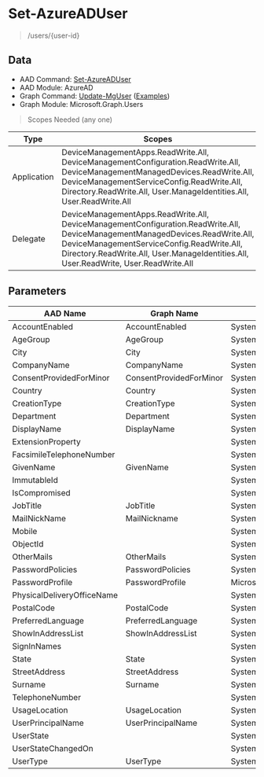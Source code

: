 # Set-AzureADUser

> /users/{user-id}

## Data

+ AAD Command: [Set-AzureADUser](https://docs.microsoft.com/en-us/powershell/module/AzureAD/Set-AzureADUser)
+ AAD Module: AzureAD
+ Graph Command: [Update-MgUser](https://docs.microsoft.com/en-us/powershell/module/Microsoft.Graph.Users/Update-MgUser) ([Examples](https://github.com/orgs/msgraph/discussions?discussions_q=Update-MgUser))
+ Graph Module: Microsoft.Graph.Users

> Scopes Needed (any one)

|Type|Scopes|
|---|---|
|Application|DeviceManagementApps.ReadWrite.All, DeviceManagementConfiguration.ReadWrite.All, DeviceManagementManagedDevices.ReadWrite.All, DeviceManagementServiceConfig.ReadWrite.All, Directory.ReadWrite.All, User.ManageIdentities.All, User.ReadWrite.All|
|Delegate|DeviceManagementApps.ReadWrite.All, DeviceManagementConfiguration.ReadWrite.All, DeviceManagementManagedDevices.ReadWrite.All, DeviceManagementServiceConfig.ReadWrite.All, Directory.ReadWrite.All, User.ManageIdentities.All, User.ReadWrite, User.ReadWrite.All|

## Parameters

|AAD Name|Graph Name|AAD Type|Graph Type|Infos|
|---|---|---|---|---|
|AccountEnabled|AccountEnabled|System.Nullable/System.Boolean|System.Management.Automation.SwitchParameter||
|AgeGroup|AgeGroup|System.String|System.String||
|City|City|System.String|System.String||
|CompanyName|CompanyName|System.String|System.String||
|ConsentProvidedForMinor|ConsentProvidedForMinor|System.String|System.String||
|Country|Country|System.String|System.String||
|CreationType|CreationType|System.String|System.String||
|Department|Department|System.String|System.String||
|DisplayName|DisplayName|System.String|System.String||
|ExtensionProperty||System.Collections.Generic.Dictionary`2[[System.String|||
|FacsimileTelephoneNumber||System.String|||
|GivenName|GivenName|System.String|System.String||
|ImmutableId||System.String|||
|IsCompromised||System.Nullable/System.Boolean|||
|JobTitle|JobTitle|System.String|System.String||
|MailNickName|MailNickname|System.String|System.String||
|Mobile||System.String|||
|ObjectId||System.String|||
|OtherMails|OtherMails|System.Collections.Generic.List/System.String|System.String[]||
|PasswordPolicies|PasswordPolicies|System.String|System.String||
|PasswordProfile|PasswordProfile|Microsoft.Open.AzureAD.Model.PasswordProfile|Microsoft.Graph.PowerShell.Models.IMicrosoftGraphPasswordProfile||
|PhysicalDeliveryOfficeName||System.String|||
|PostalCode|PostalCode|System.String|System.String||
|PreferredLanguage|PreferredLanguage|System.String|System.String||
|ShowInAddressList|ShowInAddressList|System.Nullable/System.Boolean|System.Management.Automation.SwitchParameter||
|SignInNames||System.Collections.Generic.List/Microsoft.Open.AzureAD.Model.SignInName|||
|State|State|System.String|System.String||
|StreetAddress|StreetAddress|System.String|System.String||
|Surname|Surname|System.String|System.String||
|TelephoneNumber||System.String|||
|UsageLocation|UsageLocation|System.String|System.String||
|UserPrincipalName|UserPrincipalName|System.String|System.String||
|UserState||System.String|||
|UserStateChangedOn||System.String|||
|UserType|UserType|System.String|System.String||

